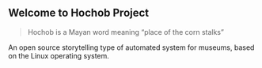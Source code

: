 ## Welcome to Hochob Project

> Hochob is a Mayan word meaning “place of the corn stalks”

An open source storytelling type of automated system for museums, based on the Linux operating system.
